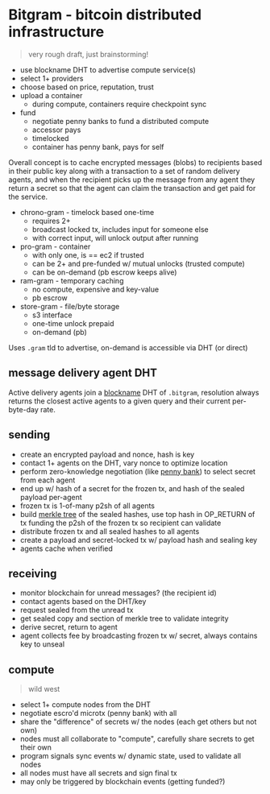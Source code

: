 # Bitgram - bitcoin distributed infrastructure

> very rough draft, just brainstorming!

* use blockname DHT to advertise compute service(s)
* select 1+ providers
* choose based on price, reputation, trust
* upload a container
  * during compute, containers require checkpoint sync
* fund
  * negotiate penny banks to fund a distributed compute
  * accessor pays
  * timelocked
  * container has penny bank, pays for self

Overall concept is to cache encrypted messages (blobs) to recipients based in their public key along with a transaction to a set of random delivery agents, and when the recipient picks up the message from any agent they return a secret so that the agent can claim the transaction and get paid for the service.

* chrono-gram - timelock based one-time
  * requires 2+
  * broadcast locked tx, includes input for someone else
  * with correct input, will unlock output after running
* pro-gram - container
  * with only one, is == ec2 if trusted
  * can be 2+ and pre-funded w/ mutual unlocks (trusted compute)
  * can be on-demand (pb escrow keeps alive)
* ram-gram - temporary caching
  * no compute, expensive and key-value
  * pb escrow
* store-gram - file/byte storage
  * s3 interface
  * one-time unlock prepaid
  * on-demand (pb)

Uses `.gram` tld to advertise, on-demand is accessible via DHT (or direct)

## message delivery agent DHT

Active delivery agents join a [blockname](https://github.com/telehash/blockname) DHT of `.bitgram`, resolution always returns the closest active agents to a given query and their current per-byte-day rate.

## sending

* create an encrypted payload and nonce, hash is key
* contact 1+ agents on the DHT, vary nonce to optimize location
* perform zero-knowledge negotiation (like [penny bank](http://quartzjer.github.io/pennybank/)) to select secret from each agent
* end up w/ hash of a secret for the frozen tx, and hash of the sealed payload per-agent
* frozen tx is 1-of-many p2sh of all agents
* build [merkle tree](http://en.wikipedia.org/wiki/Merkle_tree) of the sealed hashes, use top hash in OP_RETURN of tx funding the p2sh of the frozen tx so recipient can validate
* distribute frozen tx and all sealed hashes to all agents
* create a payload and secret-locked tx w/ payload hash and sealing key
* agents cache when verified

## receiving

* monitor blockchain for unread messages? (the recipient id)
* contact agents based on the DHT/key
* request sealed from the unread tx
* get sealed copy and section of merkle tree to validate integrity
* derive secret, return to agent
* agent collects fee by broadcasting frozen tx w/ secret, always contains key to unseal

## compute

> wild west

* select 1+ compute nodes from the DHT
* negotiate escro'd microtx (penny bank) with all
* share the "difference" of secrets w/ the nodes (each get others but not own)
* nodes must all collaborate to "compute", carefully share secrets to get their own
* program signals sync events w/ dynamic state, used to validate all nodes
* all nodes must have all secrets and sign final tx
* may only be triggered by blockchain events (getting funded?)
